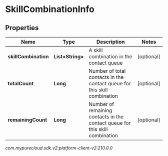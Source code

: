 # SkillCombinationInfo


## Properties

| Name | Type | Description | Notes |
| ------------ | ------------- | ------------- | ------------- |
| **skillCombination** | **List&lt;String&gt;** | A skill combination in the contact queue |  [optional] |
| **totalCount** | **Long** | Number of total contacts in the contact queue for this skill combination |  [optional] |
| **remainingCount** | **Long** | Number of remaining contacts in the contact queue for this skill combination |  [optional] |




_com.mypurecloud.sdk.v2:platform-client-v2:210.0.0_
